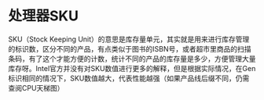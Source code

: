 # 处理器SKU

SKU（Stock Keeping Unit）的意思是库存量单元，其实就是用来进行库存管理的标识数，区分不同的产品，有点类似于图书的ISBN号，或者超市里商品的扫描条码，有了这个才能方便的计数，统计不同的产品的库存量是多少，方便管理大量库存呀。Intel官方并没有对SKU数值进行更多的解释，但是根据实际情况，在Gen标识相同的情况下，SKU数值越大，代表性能越强（如果产品线后缀不同，仍需查阅CPU天梯图）